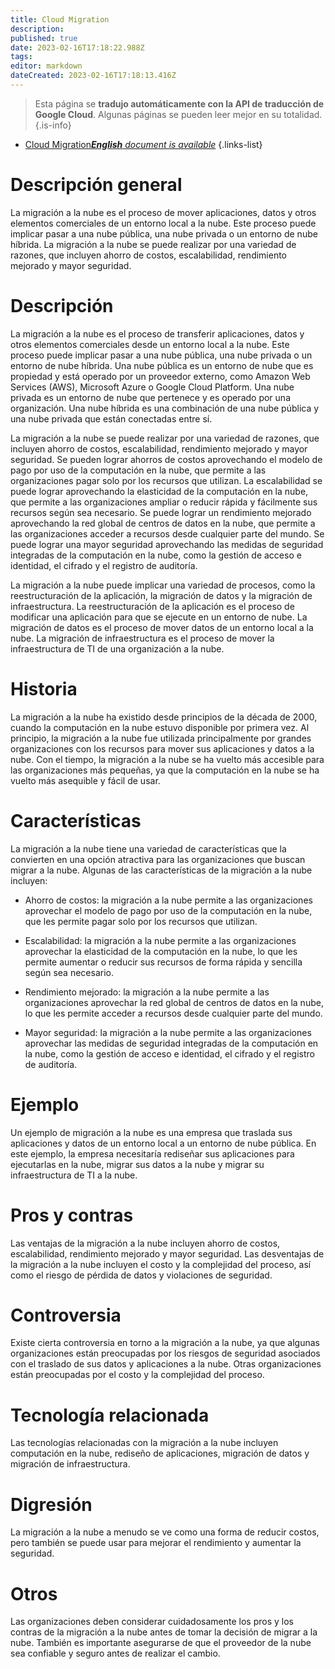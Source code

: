 ```yaml
---
title: Cloud Migration
description: 
published: true
date: 2023-02-16T17:18:22.988Z
tags: 
editor: markdown
dateCreated: 2023-02-16T17:18:13.416Z
---
```


> Esta página se **tradujo automáticamente con la API de traducción de Google Cloud**.
Algunas páginas se pueden leer mejor en su totalidad.{.is-info}



- [Cloud Migration***English** document is available*](/en/Knowledge-base/Dictionary/cloud-migration)
{.links-list}


# Descripción general
La migración a la nube es el proceso de mover aplicaciones, datos y otros elementos comerciales de un entorno local a la nube. Este proceso puede implicar pasar a una nube pública, una nube privada o un entorno de nube híbrida. La migración a la nube se puede realizar por una variedad de razones, que incluyen ahorro de costos, escalabilidad, rendimiento mejorado y mayor seguridad.

# Descripción
La migración a la nube es el proceso de transferir aplicaciones, datos y otros elementos comerciales desde un entorno local a la nube. Este proceso puede implicar pasar a una nube pública, una nube privada o un entorno de nube híbrida. Una nube pública es un entorno de nube que es propiedad y está operado por un proveedor externo, como Amazon Web Services (AWS), Microsoft Azure o Google Cloud Platform. Una nube privada es un entorno de nube que pertenece y es operado por una organización. Una nube híbrida es una combinación de una nube pública y una nube privada que están conectadas entre sí.

La migración a la nube se puede realizar por una variedad de razones, que incluyen ahorro de costos, escalabilidad, rendimiento mejorado y mayor seguridad. Se pueden lograr ahorros de costos aprovechando el modelo de pago por uso de la computación en la nube, que permite a las organizaciones pagar solo por los recursos que utilizan. La escalabilidad se puede lograr aprovechando la elasticidad de la computación en la nube, que permite a las organizaciones ampliar o reducir rápida y fácilmente sus recursos según sea necesario. Se puede lograr un rendimiento mejorado aprovechando la red global de centros de datos en la nube, que permite a las organizaciones acceder a recursos desde cualquier parte del mundo. Se puede lograr una mayor seguridad aprovechando las medidas de seguridad integradas de la computación en la nube, como la gestión de acceso e identidad, el cifrado y el registro de auditoría.

La migración a la nube puede implicar una variedad de procesos, como la reestructuración de la aplicación, la migración de datos y la migración de infraestructura. La reestructuración de la aplicación es el proceso de modificar una aplicación para que se ejecute en un entorno de nube. La migración de datos es el proceso de mover datos de un entorno local a la nube. La migración de infraestructura es el proceso de mover la infraestructura de TI de una organización a la nube.

# Historia
La migración a la nube ha existido desde principios de la década de 2000, cuando la computación en la nube estuvo disponible por primera vez. Al principio, la migración a la nube fue utilizada principalmente por grandes organizaciones con los recursos para mover sus aplicaciones y datos a la nube. Con el tiempo, la migración a la nube se ha vuelto más accesible para las organizaciones más pequeñas, ya que la computación en la nube se ha vuelto más asequible y fácil de usar.

# Características
La migración a la nube tiene una variedad de características que la convierten en una opción atractiva para las organizaciones que buscan migrar a la nube. Algunas de las características de la migración a la nube incluyen:

- Ahorro de costos: la migración a la nube permite a las organizaciones aprovechar el modelo de pago por uso de la computación en la nube, que les permite pagar solo por los recursos que utilizan.

- Escalabilidad: la migración a la nube permite a las organizaciones aprovechar la elasticidad de la computación en la nube, lo que les permite aumentar o reducir sus recursos de forma rápida y sencilla según sea necesario.

- Rendimiento mejorado: la migración a la nube permite a las organizaciones aprovechar la red global de centros de datos en la nube, lo que les permite acceder a recursos desde cualquier parte del mundo.

- Mayor seguridad: la migración a la nube permite a las organizaciones aprovechar las medidas de seguridad integradas de la computación en la nube, como la gestión de acceso e identidad, el cifrado y el registro de auditoría.

# Ejemplo
Un ejemplo de migración a la nube es una empresa que traslada sus aplicaciones y datos de un entorno local a un entorno de nube pública. En este ejemplo, la empresa necesitaría rediseñar sus aplicaciones para ejecutarlas en la nube, migrar sus datos a la nube y migrar su infraestructura de TI a la nube.

# Pros y contras
Las ventajas de la migración a la nube incluyen ahorro de costos, escalabilidad, rendimiento mejorado y mayor seguridad. Las desventajas de la migración a la nube incluyen el costo y la complejidad del proceso, así como el riesgo de pérdida de datos y violaciones de seguridad.

# Controversia
Existe cierta controversia en torno a la migración a la nube, ya que algunas organizaciones están preocupadas por los riesgos de seguridad asociados con el traslado de sus datos y aplicaciones a la nube. Otras organizaciones están preocupadas por el costo y la complejidad del proceso.

# Tecnología relacionada
Las tecnologías relacionadas con la migración a la nube incluyen computación en la nube, rediseño de aplicaciones, migración de datos y migración de infraestructura.

# Digresión
La migración a la nube a menudo se ve como una forma de reducir costos, pero también se puede usar para mejorar el rendimiento y aumentar la seguridad.

# Otros
Las organizaciones deben considerar cuidadosamente los pros y los contras de la migración a la nube antes de tomar la decisión de migrar a la nube. También es importante asegurarse de que el proveedor de la nube sea confiable y seguro antes de realizar el cambio.